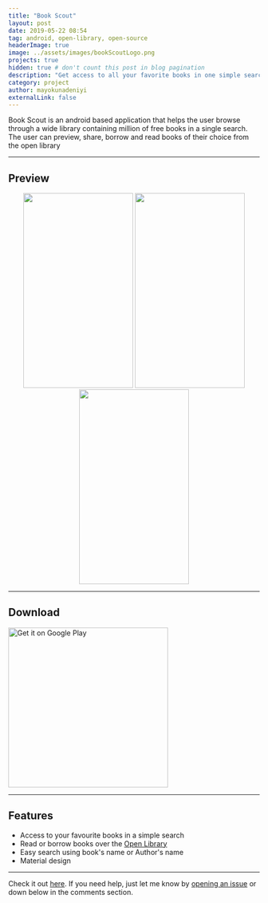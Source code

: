```yaml
---
title: "Book Scout"
layout: post
date: 2019-05-22 08:54
tag: android, open-library, open-source
headerImage: true
image: ../assets/images/bookScoutLogo.png
projects: true
hidden: true # don't count this post in blog pagination
description: "Get access to all your favorite books in one simple search"
category: project
author: mayokunadeniyi
externalLink: false
---
```


Book Scout is an android based application that helps the user browse through a wide library containing million of free books in a single search. The user can preview, share, borrow and read books of their choice from the open library

---

## Preview
<p align="center"><a href="https://github.com/mayokunthefirst/Book-Scout"><img src="https://user-images.githubusercontent.com/29807085/57989119-1e12bd00-7a8e-11e9-80d7-8c28b454cf58.jpg" width="220" height="390"></a> <a href="https://github.com/mayokunthefirst/Book-Scout"><img src="https://user-images.githubusercontent.com/29807085/57989136-531f0f80-7a8e-11e9-80c8-a45e222ff637.jpg" width="220" height="390"></a> <a href="https://github.com/mayokunthefirst/Book-Scout"><img src="https://user-images.githubusercontent.com/29807085/57989125-32ef5080-7a8e-11e9-925b-8f14d309f9d9.jpg" width="220" height="390"></a></p>

---

## Download 
<a href='https://play.google.com/store/apps/details?id=com.mayokun.bookscout&pcampaignid=MKT-Other-global-all-co-prtnr-py-PartBadge-Mar2515-1'><img alt='Get it on Google Play' src='https://play.google.com/intl/en_us/badges/images/generic/en_badge_web_generic.png' width="320"/></a>

---

## Features
* Access to your favourite books in a simple search 
* Read or borrow books over the [Open Library](https://openlibrary.org/)
* Easy search using book's name or Author's name
* Material design

---

Check it out [here](https://github.com/mayokunthefirst/Book-Scout).
If you need help, just let me know by [opening an issue](https://github.com/mayokunthefirst/Book-Scout/issues) or down below in the comments section.
